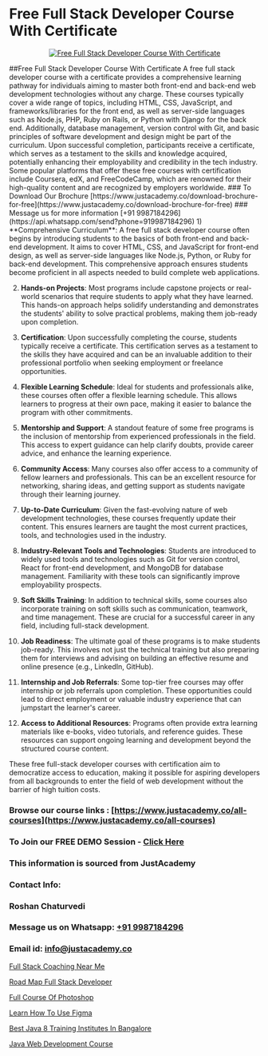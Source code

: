 # Free Full Stack Developer Course With Certificate

<p align="center">
  <a href="https://justacademy.co/program-detail/full-stack-web-development">
    <img src="https://justacademy.co/storage2/program_images/1704700371.webp" alt="Free Full Stack Developer Course With Certificate">
  </a>
</p>
##Free Full Stack Developer Course With Certificate
A free full stack developer course with a certificate provides a comprehensive learning pathway for individuals aiming to master both front-end and back-end web development technologies without any charge. These courses typically cover a wide range of topics, including HTML, CSS, JavaScript, and frameworks/libraries for the front end, as well as server-side languages such as Node.js, PHP, Ruby on Rails, or Python with Django for the back end. Additionally, database management, version control with Git, and basic principles of software development and design might be part of the curriculum. Upon successful completion, participants receive a certificate, which serves as a testament to the skills and knowledge acquired, potentially enhancing their employability and credibility in the tech industry. Some popular platforms that offer these free courses with certification include Coursera, edX, and FreeCodeCamp, which are renowned for their high-quality content and are recognized by employers worldwide.
### To Download Our Brochure [https://www.justacademy.co/download-brochure-for-free](https://www.justacademy.co/download-brochure-for-free)
### Message us for more information [+91 9987184296](https://api.whatsapp.com/send?phone=919987184296)
1) **Comprehensive Curriculum**: A free full stack developer course often begins by introducing students to the basics of both front-end and back-end development. It aims to cover HTML, CSS, and JavaScript for front-end design, as well as server-side languages like Node.js, Python, or Ruby for back-end development. This comprehensive approach ensures students become proficient in all aspects needed to build complete web applications.

2) **Hands-on Projects**: Most programs include capstone projects or real-world scenarios that require students to apply what they have learned. This hands-on approach helps solidify understanding and demonstrates the students' ability to solve practical problems, making them job-ready upon completion.

3) **Certification**: Upon successfully completing the course, students typically receive a certificate. This certification serves as a testament to the skills they have acquired and can be an invaluable addition to their professional portfolio when seeking employment or freelance opportunities.

4) **Flexible Learning Schedule**: Ideal for students and professionals alike, these courses often offer a flexible learning schedule. This allows learners to progress at their own pace, making it easier to balance the program with other commitments.

5) **Mentorship and Support**: A standout feature of some free programs is the inclusion of mentorship from experienced professionals in the field. This access to expert guidance can help clarify doubts, provide career advice, and enhance the learning experience.

6) **Community Access**: Many courses also offer access to a community of fellow learners and professionals. This can be an excellent resource for networking, sharing ideas, and getting support as students navigate through their learning journey.

7) **Up-to-Date Curriculum**: Given the fast-evolving nature of web development technologies, these courses frequently update their content. This ensures learners are taught the most current practices, tools, and technologies used in the industry.

8) **Industry-Relevant Tools and Technologies**: Students are introduced to widely used tools and technologies such as Git for version control, React for front-end development, and MongoDB for database management. Familiarity with these tools can significantly improve employability prospects.

9) **Soft Skills Training**: In addition to technical skills, some courses also incorporate training on soft skills such as communication, teamwork, and time management. These are crucial for a successful career in any field, including full-stack development.

10) **Job Readiness**: The ultimate goal of these programs is to make students job-ready. This involves not just the technical training but also preparing them for interviews and advising on building an effective resume and online presence (e.g., LinkedIn, GitHub).

11) **Internship and Job Referrals**: Some top-tier free courses may offer internship or job referrals upon completion. These opportunities could lead to direct employment or valuable industry experience that can jumpstart the learner's career.

12) **Access to Additional Resources**: Programs often provide extra learning materials like e-books, video tutorials, and reference guides. These resources can support ongoing learning and development beyond the structured course content.

These free full-stack developer courses with certification aim to democratize access to education, making it possible for aspiring developers from all backgrounds to enter the field of web development without the barrier of high tuition costs.

### Browse our course links : [https://www.justacademy.co/all-courses](https://www.justacademy.co/all-courses) 
### To Join our FREE DEMO Session - [Click Here](https://www.justacademy.co/register-for-course-demo)


### This information is sourced from JustAcademy
### Contact Info:
### Roshan Chaturvedi
### Message us on Whatsapp: [+91 9987184296](https://api.whatsapp.com/send?phone=919987184296)
### Email id: [info@justacademy.co](mailto:info@justacademy.co)
                
[Full Stack Coaching Near Me](https://www.linkedin.com/pulse/full-stack-coaching-near-me-justacademy-bay-area-mcrbc/)

[Road Map Full Stack Developer](https://www.linkedin.com/pulse/road-map-full-stack-developer-justacademy-chennai-wdljc?trackingId=7juyouEObaay4C24zTXDBg%3D%3D&lipi=urn%3Ali%3Apage%3Ad_flagship3_company_admin%3BjPw0ei4cQfe0InHd%2FK206Q%3D%3D)

[Full Course Of Photoshop](https://medium.com/@negishivu99/full-course-of-photoshop-4cd6de92eef1)

[Learn How To Use Figma](https://medium.com/@AkashSingh2052/learn-how-to-use-figma-a0a3408a5aa4)

[Best Java 8 Training Institutes In Bangalore](https://justacademyin.github.io/justacademy/best-java-8-training-institutes-in-bangalore)

[Java Web Development Course](https://justacademyin.github.io/justacademy/java-web-development-course)

